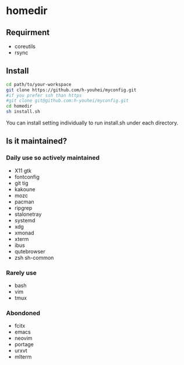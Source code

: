 # homedir

## Requirment
- coreutils
- rsync

## Install
```bash
cd path/to/your-workspace
git clone https://github.com/h-youhei/myconfig.git
#if you prefer ssh than https
#git clone git@github.com:h-youhei/myconfig.git
cd homedir
sh install.sh
```

You can install setting individually to run install.sh under each directory.

## Is it maintained?
### Daily use so actively maintained
- X11 gtk
- fontconfig
- git tig
- kakoune
- mozc
- pacman
- ripgrep
- stalonetray
- systemd
- xdg
- xmonad
- xterm
- ibus
- qutebrowser
- zsh sh-common

### Rarely use
- bash
- vim
- tmux

### Abondoned
- fcitx
- emacs
- neovim
- portage
- urxvt
- mlterm
